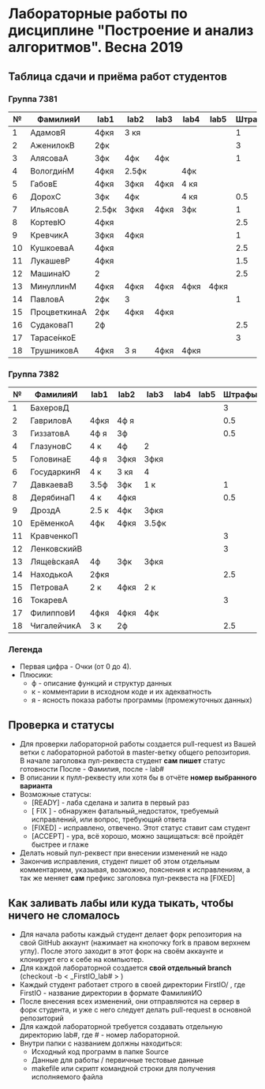# Лабораторные работы по дисциплине "Построение и анализ алгоритмов". Весна 2019

## Таблица сдачи и приёма работ студентов

### Группа 7381

| №| ФамилияИ    | lab1 | lab2 | lab3 | lab4 | lab5 |Штрафы|Ост.попытки|
| -| ------------| ---- | ---- | ---- | ---- | ---- | ---- | --------- |
| 1| АдамовЯ     |4фкя  |3 кя  |      |      |      |  1   |    10     |
| 2| АженилокВ   |2фк   |      |      |      |      |  3   |    11     |
| 3| АлясоваА    |3фк   |4фк   |4фк   |      |      |  1   |     9     |
| 4| Вологди́нМ   |4фкя  |2.5фк |      |4фк   |      |      |     8     |
| 5| ГабовЕ      |4фкя  |3фкя  |4фкя  |4 кя  |      |      |     6     |
| 6| ДорохС      |3фк   |4фк   |      |4 кя  |      |  0.5 |     8     |
| 7| ИльясовА    |2.5фк |3фкя  |4фкя  |3фк   |      |  1   |     8     |
| 8| КортевЮ     |4фкя  |      |      |      |      |  2.5 |    10     |
| 9| КревчикА    |3фкя  |4фкя  |      |      |      |  1   |    10     |
|10| КушкоеваА   |4фкя  |      |      |      |      |  2.5 |    11     |
|11| ЛукашевР    |4фкя  |      |      |      |      |  1.5 |    10     |
|12| МашинаЮ     |2     |      |      |      |      |  2.5 |    11     |
|13| МинуллинМ   |4фкя  |4фкя  |4фкя  |4фкя  |4фкя  |      |    10     |
|14| ПавловА     |2фк   |3     |      |      |      |  1   |    10     |
|15| ПроцветкинаА|2фк   |4фкя  |4фкя  |      |      |      |     9     |
|16| СудаковаП   |2ф    |      |      |      |      |  2.5 |    11     |
|17| Тарасе́нкоЕ  |      |      |      |      |      |  3   |    12     |
|18| ТрушниковА  |4фкя  |3  я  |4фкя  |4фкя  |      |      |     6     |


### Группа 7382

| №| ФамилияИ    | lab1 | lab2 | lab3 | lab4 | lab5 |Штрафы|Ост.попытки|
| -| ------------| ---- | ---- | ---- | ---- | ---- | ---- | --------- |
| 1| БахеровД    |      |      |      |      |      |  3   |    12     |
| 2| ГавриловА   |4фкя  |4ф я  |      |      |      |  0.5 |    10     |
| 3| ГиззатовА   |4ф я  |3ф    |      |      |      |  0.5 |     9     |
| 4| ГлазуновС   |4 к   |4ф    |2     |      |      |      |     9     |
| 5| ГоловинаЕ   |4ф я  |3фкя  |3фкя  |      |      |      |     8     |
| 6| ГосударкинЯ |4 к   |3 кя  |4     |      |      |      |    10     |
| 7| ДавкаеваВ   |3.5ф  |3фк   |1 к   |      |      |  1   |     9     |
| 8| ДерябинаП   |4 к   |4фкя  |      |      |      |  0.5 |    10     |
| 9| ДроздА      |2.5 к |4фк   |3фкя  |      |      |      |     8     |
|10| ЕрёменкоА   |4фк   |4фкя  |3.5фк |      |      |      |     6     |
|11| КравченкоП  |      |      |      |      |      |  3   |    12     |
|12| ЛенковскийВ |      |      |      |      |      |  3   |    12     |
|13| Ляще́вскаяА  |4ф    |3фк   |3фкя  |      |      |      |     9     |
|14| НаходькоА   |2фкя  |      |      |      |      |  2.5 |    11     |
|15| ПетроваА    |2 к   |4фкя  |2 к   |      |      |      |     9     |
|16| ТокаревА    |      |      |      |      |      |  3   |    12     |
|17| ФилипповИ   |4фкя  |4фкя  |4фк   |      |      |      |     8     |
|18| ЧигалейчикА |3 к   |2ф    |      |      |      |  2.5 |    11     |

### Легенда
- Первая цифра - Очки (от 0 до 4).
- Плюсики:
    * ф - описание функций и структур данных
    * к - комментарии в исходном коде и их адекватность
    * я - ясность показа работы программы (промежуточных данных)

## Проверка и статусы

- Для проверки лабораторной работы создается pull-request из Вашей ветки с лабораторной работой в master-ветку общего репозитория. В начале заголовка пул-реквеста студент **сам пишет** статус готовности После - Фамилия, после - lab#
- В описании к пулл-реквесту или хотя бы в отчёте **номер выбранного варианта**
- Возможные статусы:
    * [READY]  - лаба сделана и залита в первый раз
    * [ FIX ]  - обнаружен фатальный_недостаток, требуемый исправлений, или вопрос, требующий ответа
    * [FIXED]  - исправлено, отвечено. Этот статус ставит сам студент
    * [ACCEPT] - ура, всё хорошо, можно защищаться: всё пройдёт быстрее и глаже
- Делать новый пул-реквест при внесении изменений не надо
- Закончив исправления, студент пишет об этом отдельным комментарием, указывая, возможно, пояснения к исправлениям, а так же меняет **сам** префикс заголовка пул-реквеста на [FIXED]

## Как заливать лабы или куда тыкать, чтобы ничего не сломалось

- Для начала работы каждый студент делает форк репозитория на свой GitHub аккаунт (нажимает на кнопочку fork в правом верхнем углу). После этого заходит в этот форк на своём аккаунте и клонирует его к себе на компьютер.
- Для каждой лабораторной создается **свой отдельный branch** (checkout -b < _FirstIO\_lab# > )
- Каждый студент работает строго в своей директории FirstIO/ , где FirstIO - название директории в формате ФамилияИО
- После внесения всех изменений, они отправляются на сервер в форк студента, и уже с него следует делать pull-request в основной репозиторий
- Для каждой лабораторной требуется создавать отдельную директорию lab#, где # - номер лабораторной.
- Внутри папки с названием должны находиться:
    * Исходный код программ в папке Source
    * Данные для работы / первичные тестовые данные
    * makefile или скрипт командной строки для получения исполняемого файла
